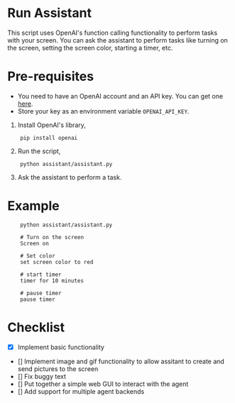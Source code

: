 # Run Assistant

This script uses OpenAI's function calling functionality to perform tasks with your screen. You can ask the assistant to perform tasks like turning on the screen, setting the screen color, starting a timer, etc.

# Pre-requisites
- You need to have an OpenAI account and an API key. You can get one [here](https://platform.openai.com/).
- Store your key as an environment variable `OPENAI_API_KEY`.

1. Install OpenAI's library,

```
    pip install openai
```

2. Run the script,

```
    python assistant/assistant.py
```
3. Ask the assistant to perform a task.


# Example
```
    python assistant/assistant.py
```

```
    # Turn on the screen
    Screen on 
    
    # Set color
    set screen color to red

    # start timer
    timer for 10 minutes

    # pause timer
    pause timer

```


# Checklist
- [x] Implement basic functionality
- [] Implement image and gif functionality to allow assitant to create and send pictures to the screen
- [] Fix buggy text
- [] Put together a simple web GUI to interact with the agent
- [] Add support for multiple agent backends